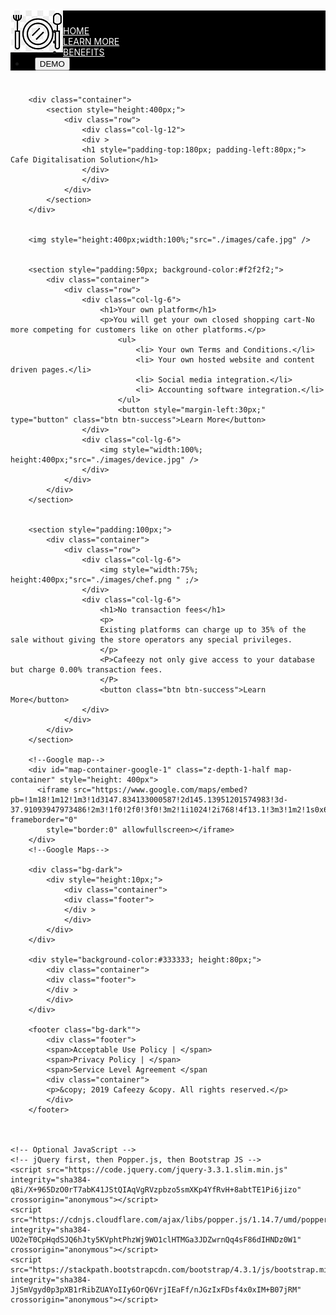 <!doctype html>
<html lang="en">
  <head>
    <meta charset="utf-8">
    <meta name="viewport" content="width=device-width, initial-scale=1, shrink-to-fit=no">
    <!-- Bootstrap CSS -->
    <link rel="stylesheet" href="https://stackpath.bootstrapcdn.com/bootstrap/4.3.1/css/bootstrap.min.css" integrity="sha384-ggOyR0iXCbMQv3Xipma34MD+dH/1fQ784/j6cY/iJTQUOhcWr7x9JvoRxT2MZw1T" crossorigin="anonymous">
       <title>Copy of cafeezy</title>
	   
<style>
.map-container
{
	overflow:hidden;
	padding-bottom:56.25%;
	position:relative;
	height:0;
}

.map-container iframe
{
	left:0;
	top:0;
	height:100%;
	width:100%;
	position:absolute;
}

.header
{

	padding-top:10px;
	padding-bottom:10px;
	width:100%;
	position:absolute； 
}

.footer
{
	color:white; 
	text-align:center;
	padding:2%;
	height:90px; 
	width:100%;
}
</style>


<body>
	<div class="container">
		<div class="header ">
			<div style="background-color:black">
			<nav class="navbar fixed-top navbar-light bg-dark ">
				<img style="float:left;"src="./images/logo.jpg" />
				<div style="padding-top:10px;">
					<ul class="nav justify-content-end">
						<li  class="nav-item">
						<a style="color:white;" class="nav-link active" href="#">HOME</a>
						</li>
						<li class="nav-item">
						<a style="color:white;" class="nav-link active" href="#">LEARN MORE</a>
						</li>
						<li class="nav-item">
						<a style="color:white;" class="nav-link" href="#">BENEFITS</a>
						</li>
						<li class="nav-item">
						<a style="color:white; padding-left:15px; href="#">  <button type="button" class="btn btn-success">DEMO</button></a>
						</li>
					</ul>
				</div>  
			</nav>	
			</div>
		 </div>
	 </div>

		<div class="container">
			<section style="height:400px;">
				<div class="row">
					<div class="col-lg-12">
					<div >
					<h1 style="padding-top:180px; padding-left:80px;"> Cafe Digitalisation Solution</h1>
					</div>
					</div>
				</div>	
			</section>
		</div>	
            

		<img style="height:400px;width:100%;"src="./images/cafe.jpg" />
		
	
		<section style="padding:50px; background-color:#f2f2f2;">
			<div class="container">
				<div class="row">
					<div class="col-lg-6">
						<h1>Your own platform</h1>
						<p>You will get your own closed shopping cart-No more competing for customers like on other platforms.</p>
							<ul>
								<li> Your own Terms and Conditions.</li>
								<li> Your own hosted website and content driven pages.</li>
								<li> Social media integration.</li>
								<li> Accounting software integration.</li>
							</ul>
							<button style="margin-left:30px;" type="button" class="btn btn-success">Learn More</button>
					</div>
					<div class="col-lg-6">
						<img style="width:100%; height:400px;"src="./images/device.jpg" />
					</div>
				</div>
			</div>
		</section>

	
		<section style="padding:100px;">
			<div class="container">
				<div class="row">
					<div class="col-lg-6">
						<img style="width:75%; height:400px;"src="./images/chef.png " ;/>
					</div>
					<div class="col-lg-6">
						<h1>No transaction fees</h1>
						<p>
						Existing platforms can charge up to 35% of the sale without giving the store operators any special privileges.
						</p>
						<P>Cafeezy not only give access to your database but charge 0.00% transaction fees.
						</P>
						<button class="btn btn-success">Learn More</button>
					</div>
				</div>
			</div>
		</section>	 
		
		<!--Google map-->
		<div id="map-container-google-1" class="z-depth-1-half map-container" style="height: 400px">
		  <iframe src="https://www.google.com/maps/embed?pb=!1m18!1m12!1m3!1d3147.834133000587!2d145.13951201574983!3d-37.91093947973486!2m3!1f0!2f0!3f0!3m2!1i1024!2i768!4f13.1!3m3!1m2!1s0x6ad6153592e6e2a5%3A0x103e2cc960a32b8b!2s1%2F758+Blackburn+Rd%2C+Clayton+VIC+3168!5e0!3m2!1sen!2sau!4v1555321223927!5m2!1sen!2sau" frameborder="0"
			style="border:0" allowfullscreen></iframe>
		</div>
		<!--Google Maps-->

		<div class="bg-dark">
			<div style="height:10px;">
				<div class="container">
				<div class="footer">
				</div >
				</div>
			</div>
		</div>
		
		<div style="background-color:#333333; height:80px;">
			<div class="container">
			<div class="footer">
			</div >
			</div>
		</div>
		
		<footer class="bg-dark"">
			<div class="footer">
			<span>Acceptable Use Policy | </span>
			<span>Privacy Policy | </span>
			<span>Service Level Agreement </span
			<div class="container">
			<p>&copy; 2019 Cafeezy &copy. All rights reserved.</p>
			</div>
		</footer>



    <!-- Optional JavaScript -->
    <!-- jQuery first, then Popper.js, then Bootstrap JS -->
    <script src="https://code.jquery.com/jquery-3.3.1.slim.min.js" integrity="sha384-q8i/X+965DzO0rT7abK41JStQIAqVgRVzpbzo5smXKp4YfRvH+8abtTE1Pi6jizo" crossorigin="anonymous"></script>
    <script src="https://cdnjs.cloudflare.com/ajax/libs/popper.js/1.14.7/umd/popper.min.js" integrity="sha384-UO2eT0CpHqdSJQ6hJty5KVphtPhzWj9WO1clHTMGa3JDZwrnQq4sF86dIHNDz0W1" crossorigin="anonymous"></script>
    <script src="https://stackpath.bootstrapcdn.com/bootstrap/4.3.1/js/bootstrap.min.js" integrity="sha384-JjSmVgyd0p3pXB1rRibZUAYoIIy6OrQ6VrjIEaFf/nJGzIxFDsf4x0xIM+B07jRM" crossorigin="anonymous"></script>
</body>
  
  <script>
class ShoppingList extends React.Component {
  render() {
    return (
      <div className="shopping-list">
        <h1>Shopping List for {this.props.name}</h1>
        <ul>
          <li>Instagram</li>
          <li>WhatsApp</li>
          <li>Oculus</li>
        </ul>
      </div>
    );
  }
}

</script>
</html>
